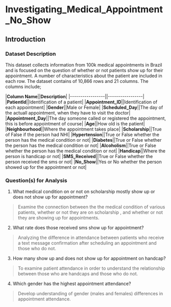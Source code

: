 # Investigating_Medical_Appointment_No_Show

<a id='intro'></a>
## Introduction

### Dataset Description 

This dataset collects information from 100k medical appointments in Brazil and is focused on the question of whether or not patients show up for their appointment. A number of characteristics about the patient are included in each row.
The dataset contains of 10,866 rows and 21 columns. The columns include;


|**Column Name**||**Description**|
|-----------------||-----------------|
|**PatientId**||Identification of a patient|
|**Appointment_ID**||Identification of each appointment|
|**Gender**||Male or Female|
|**Scheduled_Day**||The day of the actuall appointment, when they have to visit the doctor|
|**Appointment_Day**||The day someone called or registered the appointment, this is before appointment of course|
|**Age**||How old is the patient|
|**Neighbourhood**||Where the appointment takes place|
|**Scholarship**||True of False if the person had NHI| 
|**Hypertension**||True or False whether the person has the medical condition or not|
|**Diabetes**||True or False whether the person has the medical condition or not|
|**Alcoholism**||True or False whether the person has the medical condition or not|
|**Handicap**||Where the person is handicap or not|
|**SMS_Received**||True or False whether the person received the sms or not|
|**No_Show**||Yes or No whether the person showed up for the appointment or not|


### Question(s) for Analysis

1) What medical condition on or not on scholarship mostly show up or does not show up for appointment?

> Examine the connection between the the medical condition of various patients, whether or not they are on scholarship , and whether or not they are showing up for appointments.

2) What rate does those received sms show up for appointment?

> Analyzing the difference in attendance between patients who receive a text message confirmation after scheduling an appointment and those who do not.

3) How many show up and does not show up for appointment on handcap?

> To examine patient attendance in order to understand the relationship between those who are handcaps and those who do not.

4) Which gender has the highest appointment attendance?

> Develop understanding of gender (males and females) differences in appointment attendance.
